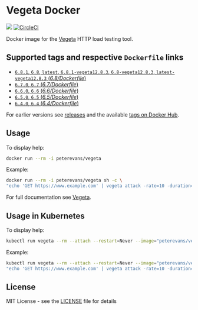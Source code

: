 # Vegeta Docker
[![](https://images.microbadger.com/badges/image/peterevans/vegeta.svg)](https://microbadger.com/images/peterevans/vegeta)
[![CircleCI](https://circleci.com/gh/peter-evans/vegeta-docker/tree/master.svg?style=svg)](https://circleci.com/gh/peter-evans/vegeta-docker/tree/master)

Docker image for the [Vegeta](https://github.com/tsenart/vegeta) HTTP load testing tool.

## Supported tags and respective `Dockerfile` links

- [`6.8.1`, `6.8`, `latest`, `6.8.1-vegeta12.8.3`, `6.8-vegeta12.8.3`, `latest-vegeta12.8.3`  (*6.8/Dockerfile*)](https://github.com/peter-evans/vegeta-docker/tree/v6.8.0)
- [`6.7.0`, `6.7`  (*6.7/Dockerfile*)](https://github.com/peter-evans/vegeta-docker/tree/v6.7.0)
- [`6.6.0`, `6.6`  (*6.6/Dockerfile*)](https://github.com/peter-evans/vegeta-docker/tree/v6.6.0)
- [`6.5.0`, `6.5`  (*6.5/Dockerfile*)](https://github.com/peter-evans/vegeta-docker/tree/v6.5.0)
- [`6.4.0`, `6.4`  (*6.4/Dockerfile*)](https://github.com/peter-evans/vegeta-docker/tree/v6.4.0)

For earlier versions see [releases](https://github.com/peter-evans/vegeta-docker/releases) and the available [tags on Docker Hub](https://hub.docker.com/r/peterevans/vegeta/tags/).

## Usage

To display help:
```bash
docker run --rm -i peterevans/vegeta
```
Example:
```bash
docker run --rm -i peterevans/vegeta sh -c \
"echo 'GET https://www.example.com' | vegeta attack -rate=10 -duration=30s | tee results.bin | vegeta report"
```
For full documentation see [Vegeta](https://github.com/tsenart/vegeta).

## Usage in Kubernetes

To display help:
```bash
kubectl run vegeta --rm --attach --restart=Never --image="peterevans/vegeta"
```
Example:
```bash
kubectl run vegeta --rm --attach --restart=Never --image="peterevans/vegeta" -- sh -c \
"echo 'GET https://www.example.com' | vegeta attack -rate=10 -duration=30s | tee results.bin | vegeta report"
```

## License

MIT License - see the [LICENSE](LICENSE) file for details
